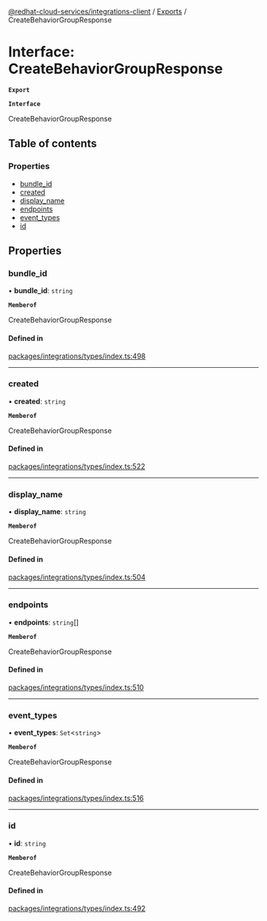 [@redhat-cloud-services/integrations-client](../README.md) / [Exports](../modules.md) / CreateBehaviorGroupResponse

# Interface: CreateBehaviorGroupResponse

**`Export`**

**`Interface`**

CreateBehaviorGroupResponse

## Table of contents

### Properties

- [bundle\_id](CreateBehaviorGroupResponse.md#bundle_id)
- [created](CreateBehaviorGroupResponse.md#created)
- [display\_name](CreateBehaviorGroupResponse.md#display_name)
- [endpoints](CreateBehaviorGroupResponse.md#endpoints)
- [event\_types](CreateBehaviorGroupResponse.md#event_types)
- [id](CreateBehaviorGroupResponse.md#id)

## Properties

### bundle\_id

• **bundle\_id**: `string`

**`Memberof`**

CreateBehaviorGroupResponse

#### Defined in

[packages/integrations/types/index.ts:498](https://github.com/RedHatInsights/javascript-clients/blob/master/packages/integrations/types/index.ts#L498)

___

### created

• **created**: `string`

**`Memberof`**

CreateBehaviorGroupResponse

#### Defined in

[packages/integrations/types/index.ts:522](https://github.com/RedHatInsights/javascript-clients/blob/master/packages/integrations/types/index.ts#L522)

___

### display\_name

• **display\_name**: `string`

**`Memberof`**

CreateBehaviorGroupResponse

#### Defined in

[packages/integrations/types/index.ts:504](https://github.com/RedHatInsights/javascript-clients/blob/master/packages/integrations/types/index.ts#L504)

___

### endpoints

• **endpoints**: `string`[]

**`Memberof`**

CreateBehaviorGroupResponse

#### Defined in

[packages/integrations/types/index.ts:510](https://github.com/RedHatInsights/javascript-clients/blob/master/packages/integrations/types/index.ts#L510)

___

### event\_types

• **event\_types**: `Set`<`string`\>

**`Memberof`**

CreateBehaviorGroupResponse

#### Defined in

[packages/integrations/types/index.ts:516](https://github.com/RedHatInsights/javascript-clients/blob/master/packages/integrations/types/index.ts#L516)

___

### id

• **id**: `string`

**`Memberof`**

CreateBehaviorGroupResponse

#### Defined in

[packages/integrations/types/index.ts:492](https://github.com/RedHatInsights/javascript-clients/blob/master/packages/integrations/types/index.ts#L492)
